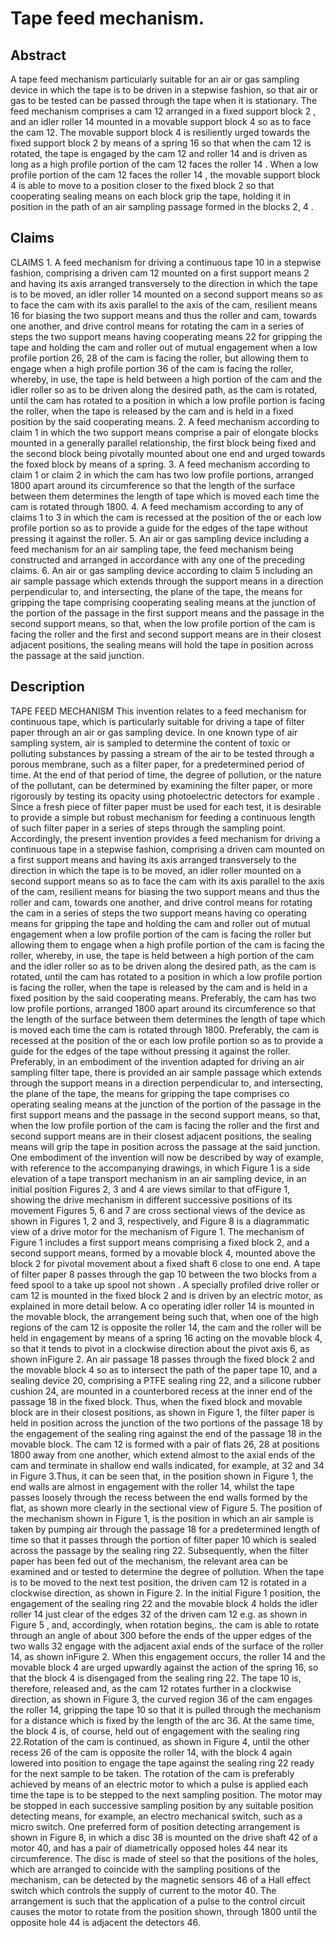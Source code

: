# Tape feed mechanism.

## Abstract
A tape feed mechanism particularly suitable for an air or gas sampling device in which the tape is to be driven in a stepwise fashion, so that air or gas to be tested can be passed through the tape when it is stationary. The feed mechanism comprises a cam 12 arranged in a fixed support block 2 , and an idler roller 14 mounted in a movable support block 4 so as to face the cam 12. The movable support block 4 is resiliently urged towards the fixed support block 2 by means of a spring 16 so that when the cam 12 is rotated, the tape is engaged by the cam 12 and roller 14 and is driven as long as a high profile portion of the cam 12 faces the roller 14 . When a low profile portion of the cam 12 faces the roller 14 , the movable support block 4 is able to move to a position closer to the fixed block 2 so that cooperating sealing means on each block grip the tape, holding it in position in the path of an air sampling passage formed in the blocks 2, 4 .

## Claims
CLAIMS 1. A feed mechanism for driving a continuous tape 10 in a stepwise fashion, comprising a driven cam 12 mounted on a first support means 2 and having its axis arranged transversely to the direction in which the tape is to be moved, an idler roller 14 mounted on a second support means so as to face the cam with its axis parallel to the axis of the cam, resilient means 16 for biasing the two support means and thus the roller and cam, towards one another, and drive control means for rotating the cam in a series of steps the two support means having cooperating means 22 for gripping the tape and holding the cam and roller out of mutual engagement when a low profile portion 26, 28 of the cam is facing the roller, but allowing them to engage when a high profile portion 36 of the cam is facing the roller, whereby, in use, the tape is held between a high portion of the cam and the idler roller so as to be driven along the desired path, as the cam is rotated, until the cam has rotated to a position in which a low profile portion is facing the roller, when the tape is released by the cam and is held in a fixed position by the said cooperating means. 2. A feed mechanism according to claim 1 in which the two support means comprise a pair of elongate blocks mounted in a generally parallel relationship, the first block being fixed and the second block being pivotally mounted about one end and urged towards the foxed block by means of a spring. 3. A feed mechanism according to claim 1 or claim 2 in which the cam has two low profile portions, arranged 1800 apart around its circumference so that the length of the surface between them determines the length of tape which is moved each time the cam is rotated through 1800. 4. A feed mechamism according to any of claims 1 to 3 in which the cam is recessed at the position of the or each low profile portion so as to provide a guide for the edges of the tape without pressing it against the roller. 5. An air or gas sampling device including a feed mechanism for an air sampling tape, the feed mechanism being constructed and arranged in accordance with any one of the preceding claims. 6. An air or gas sampling device according to claim 5 including an air sample passage which extends through the support means in a direction perpendicular to, and intersecting, the plane of the tape, the means for gripping the tape comprising cooperating sealing means at the junction of the portion of the passage in the first support means and the passage in the second support means, so that, when the low profile portion of the cam is facing the roller and the first and second support means are in their closest adjacent positions, the sealing means will hold the tape in position across the passage at the said junction.

## Description
TAPE FEED MECHANISM This invention relates to a feed mechanism for continuous tape, which is particularly suitable for driving a tape of filter paper through an air or gas sampling device. In one known type of air sampling system, air is sampled to determine the content of toxic or polluting substances by passing a stream of the air to be tested through a porous membrane, such as a filter paper, for a predetermined period of time. At the end of that period of time, the degree of pollution, or the nature of the pollutant, can be determined by examining the filter paper, or more rigorously by testing its opacity using photoelectric detectors for example . Since a fresh piece of filter paper must be used for each test, it is desirable to provide a simple but robust mechanism for feeding a continuous length of such filter paper in a series of steps through the sampling point. Accordingly, the present invention provides a feed mechanism for driving a continuous tape in a stepwise fashion, comprising a driven cam mounted on a first support means and having its axis arranged transversely to the direction in which the tape is to be moved, an idler roller mounted on a second support means so as to face the cam with its axis parallel to the axis of the cam, resilient means for biasing the two support means and thus the roller and cam, towards one another, and drive control means for rotating the cam in a series of steps the two support means having co operating means for gripping the tape and holding the cam and roller out of mutual engagement when a low profile portion of the cam is facing the roller but allowing them to engage when a high profile portion of the cam is facing the roller, whereby, in use, the tape is held between a high portion of the cam and the idler roller so as to be driven along the desired path, as the cam is rotated, until the cam has rotated to a position in which a low profile portion is facing the roller, when the tape is released by the cam and is held in a fixed position by the said cooperating means. Preferably, the cam has two low profile portions, arranged 1800 apart around its circumference so that the length of the surface between them determines the length of tape which is moved each time the cam is rotated through 1800. Preferably, the cam is recessed at the position of the or each low profile portion so as to provide a guide for the edges of the tape without pressing it against the roller. Preferably, in an embodiment of the invention adapted for driving an air sampling filter tape, there is provided an air sample passage which extends through the support means in a direction perpendicular to, and intersecting, the plane of the tape, the means for gripping the tape comprises co operating sealing means at the junction of the portion of the passage in the first support means and the passage in the second support means, so that, when the low profile portion of the cam is facing the roller and the first and second support means are in their closest adjacent positions, the sealing means will grip the tape in position across the passage at the said junction. One embodiment of the invention will now be described by way of example, with reference to the accompanying drawings, in which Figure 1 is a side elevation of a tape transport mechanism in an air sampling device, in an initial position Figures 2, 3 and 4 are views similar to that ofFigure 1, showing the drive mechanism in different successive positions of its movement Figures 5, 6 and 7 are cross sectional views of the device as shown in Figures 1, 2 and 3, respectively, and Figure 8 is a diagrammatic view of a drive motor for the mechanism of Figure 1. The mechanism of Figure 1 includes a first support means comprising a fixed block 2, and a second support means, formed by a movable block 4, mounted above the block 2 for pivotal movement about a fixed shaft 6 close to one end. A tape of filter paper 8 passes through the gap 10 between the two blocks from a feed spool to a take up spool not shown . A specially profiled drive roller or cam 12 is mounted in the fixed block 2 and is driven by an electric motor, as explained in more detail below. A co operating idler roller 14 is mounted in the movable block, the arrangement being such that, when one of the high regions of the cam 12 is opposite the roller 14, the cam and the roller will be held in engagement by means of a spring 16 acting on the movable block 4, so that it tends to pivot in a clockwise direction about the pivot axis 6, as shown inFigure 2. An air passage 18 passes through the fixed block 2 and the movable block 4 so as to intersect the path of the paper tape 10, and a sealing device 20, comprising a PTFE sealing ring 22, and a silicone rubber cushion 24, are mounted in a counterbored recess at the inner end of the passage 18 in the fixed block. Thus, when the fixed block and movable block are in their closest positions, as shown in Figure 1, the filter paper is held in position across the junction of the two portions of the passage 18 by the engagement of the sealing ring against the end of the passage 18 in the movable block. The cam 12 is formed with a pair of flats 26, 28 at positions 1800 away from one another, which extend almost to the axial ends of the cam and terminate in shallow end walls indicated, for example, at 32 and 34 in Figure 3.Thus, it can be seen that, in the position shown in Figure 1, the end walls are almost in engagement with the roller 14, whilst the tape passes loosely through the recess between the end walls formed by the flat, as shown more clearly in the sectional view of Figure 5. The position of the mechanism shown in Figure 1, is the position in which an air sample is taken by pumping air through the passage 18 for a predetermined length of time so that it passes through the portion of filter paper 10 which is sealed across the passage by the sealing ring 22. Subsequently, when the filter paper has been fed out of the mechanism, the relevant area can be examined and or tested to determine the degree of pollution. When the tape is to be moved to the next test position, the driven cam 12 is rotated in a clockwise direction, as shown in Figure 2. In the initial Figure 1 position, the engagement of the sealing ring 22 and the movable block 4 holds the idler roller 14 just clear of the edges 32 of the driven cam 12 e.g. as shown in Figure 5 , and, accordingly, when rotation begins,. the cam is able to rotate through an angle of about 300 before the ends of the upper edges of the two walls 32 engage with the adjacent axial ends of the surface of the roller 14, as shown inFigure 2. When this engagement occurs, the roller 14 and the movable block 4 are urged upwardly against the action of the spring 16, so that the block 4 is disengaged from the sealing ring 22. The tape 10 is, therefore, released and, as the cam 12 rotates further in a clockwise direction, as shown in Figure 3, the curved region 36 of the cam engages the roller 14, gripping the tape 10 so that it is pulled through the mechanism for a distance which is fixed by the length of the arc 36. At the same time, the block 4 is, of course, held out of engagement with the sealing ring 22.Rotation of the cam is continued, as shown in Figure 4, until the other recess 26 of the cam is opposite the roller 14, with the block 4 again lowered into position to engage the tape against the sealing ring 22 ready for the next sample to be taken. The rotation of the cam is preferably achieved by means of an electric motor to which a pulse is applied each time the tape is to be stepped to the next sampling position. The motor may be stopped in each successive sampling position by any suitable position detecting means, for example, an electro mechanical switch, such as a micro switch. One preferred form of position detecting arrangement is shown in Figure 8, in which a disc 38 is mounted on the drive shaft 42 of a motor 40, and has a pair of diametrically opposed holes 44 near its circumference. The disc is made of steel so that the positions of the holes, which are arranged to coincide with the sampling positions of the mechanism, can be detected by the magnetic sensors 46 of a Hall effect switch which controls the supply of current to the motor 40. The arrangement is such that the application of a pulse to the control circuit causes the motor to rotate from the position shown, through 1800 until the opposite hole 44 is adjacent the detectors 46.